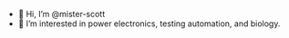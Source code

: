 - 👋 Hi, I’m @mister-scott
- 👀 I’m interested in power electronics, testing automation, and biology.

<!---
mister-scott/mister-scott is a ✨ special ✨ repository because its `README.md` (this file) appears on your GitHub profile.
You can click the Preview link to take a look at your changes.
--->
